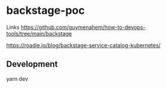 # backstage-poc

Links
https://github.com/guymenahem/how-to-devops-tools/tree/main/backstage

https://roadie.io/blog/backstage-service-catalog-kubernetes/


## Development

yarn dev